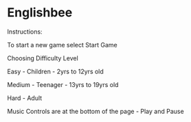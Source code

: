 # Englishbee

Instructions:

To start a new game select Start Game

Choosing Difficulty Level

Easy - Children - 2yrs to 12yrs old

Medium - Teenager - 13yrs to 19yrs old

Hard - Adult

Music Controls are at the bottom of the page - Play and Pause
